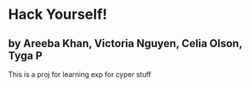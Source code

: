 # Hack Yourself!
## by Areeba Khan, Victoria Nguyen, Celia Olson, Tyga P

This is a proj for learning exp for cyper stuff